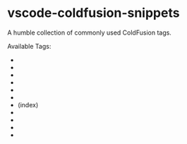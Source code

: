 # vscode-coldfusion-snippets
A humble collection of commonly used ColdFusion tags.

Available Tags:

-	<cfapplication>
-	<cfdump>
-	<cfif>
-	<cfif else>
-	<cfinclude>
-	<cflocation>
-	<cfloop> (index)
-	<cfoutput>
-	<cfquery>
-	<cfset>
-	<cfscript>
